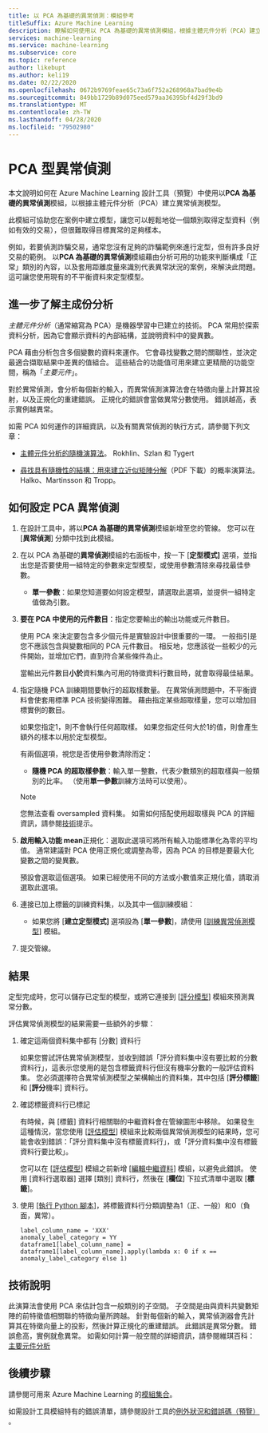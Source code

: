 ```yaml
---
title: 以 PCA 為基礎的異常偵測：模組參考
titleSuffix: Azure Machine Learning
description: 瞭解如何使用以 PCA 為基礎的異常偵測模組，根據主體元件分析（PCA）建立異常偵測模型。
services: machine-learning
ms.service: machine-learning
ms.subservice: core
ms.topic: reference
author: likebupt
ms.author: keli19
ms.date: 02/22/2020
ms.openlocfilehash: 0672b9769feae65c73a6f752a268968a7bad9e4b
ms.sourcegitcommit: 849bb1729b89d075eed579aa36395bf4d29f3bd9
ms.translationtype: MT
ms.contentlocale: zh-TW
ms.lasthandoff: 04/28/2020
ms.locfileid: "79502980"
---
```

# <a name="pca-based-anomaly-detection"></a>PCA 型異常偵測

本文說明如何在 Azure Machine Learning 設計工具（預覽）中使用以**PCA 為基礎的異常偵測**模組，以根據主體元件分析（PCA）建立異常偵測模型。

此模組可協助您在案例中建立模型，讓您可以輕鬆地從一個類別取得定型資料（例如有效的交易），但很難取得目標異常的足夠樣本。 

例如，若要偵測詐騙交易，通常您沒有足夠的詐騙範例來進行定型，但有許多良好交易的範例。 以**PCA 為基礎的異常偵測**模組藉由分析可用的功能來判斷構成「正常」類別的內容，以及套用距離度量來識別代表異常狀況的案例，來解決此問題。 這可讓您使用現有的不平衡資料來定型模型。

## <a name="more-about-principal-component-analysis"></a>進一步了解主成份分析

*主體元件分析*（通常縮寫為 PCA）是機器學習中已建立的技術。 PCA 常用於探索資料分析，因為它會顯示資料的內部結構，並說明資料中的變異數。

PCA 藉由分析包含多個變數的資料來運作。 它會尋找變數之間的關聯性，並決定最適合擷取結果中差異的值組合。 這些結合的功能值可用來建立更精簡的功能空間，稱為「*主要元件*」。

對於異常偵測，會分析每個新的輸入，而異常偵測演算法會在特徵向量上計算其投射，以及正規化的重建錯誤。 正規化的錯誤會當做異常分數使用。 錯誤越高，表示實例越異常。

如需 PCA 如何運作的詳細資訊，以及有關異常偵測的執行方式，請參閱下列文章：

- [主體元件分析的隨機演算法](https://arxiv.org/abs/0809.2274)。 Rokhlin、Szlan 和 Tygert

- [尋找具有隨機性的結構：用來建立近似矩陣分解](http://users.cms.caltech.edu/~jtropp/papers/HMT11-Finding-Structure-SIREV.pdf)（PDF 下載）的概率演算法。 Halko、Martinsson 和 Tropp。

## <a name="how-to-configure-pca-anomaly-detection"></a>如何設定 PCA 異常偵測

1. 在設計工具中，將以**PCA 為基礎的異常偵測**模組新增至您的管線。 您可以在 [**異常偵測**] 分類中找到此模組。

2. 在以 PCA 為基礎的**異常偵測**模組的右面板中，按一下 [**定型模式]** 選項，並指出您是否要使用一組特定的參數來定型模型，或使用參數清除來尋找最佳參數。

    - **單一參數**：如果您知道要如何設定模型，請選取此選項，並提供一組特定值做為引數。

3. **要在 PCA 中使用的元件數目**：指定您要輸出的輸出功能或元件數目。

    使用 PCA 來決定要包含多少個元件是實驗設計中很重要的一環。 一般指引是您不應該包含與變數相同的 PCA 元件數目。 相反地，您應該從一些較少的元件開始，並增加它們，直到符合某些條件為止。

    當輸出元件數目**小於**資料集內可用的特徵資料行數目時，就會取得最佳結果。

4. 指定隨機 PCA 訓練期間要執行的超取樣數量。 在異常偵測問題中，不平衡資料會使套用標準 PCA 技術變得困難。 藉由指定某些超取樣量，您可以增加目標實例的數目。

    如果您指定1，則不會執行任何超取樣。 如果您指定任何大於1的值，則會產生額外的樣本以用於定型模型。

    有兩個選項，視您是否使用參數清除而定：

    - **隨機 PCA 的超取樣參數**：輸入單一整數，代表少數類別的超取樣與一般類別的比率。 （使用**單一參數**訓練方法時可以使用）。

    > [!NOTE]
    > 您無法查看 oversampled 資料集。 如需如何搭配使用超取樣與 PCA 的詳細資訊，請參閱[技術](#technical-notes)提示。

5. **啟用輸入功能 mean**正規化：選取此選項可將所有輸入功能標準化為零的平均值。 通常建議對 PCA 使用正規化或調整為零，因為 PCA 的目標是要最大化變數之間的變異數。

     預設會選取這個選項。 如果已經使用不同的方法或小數值來正規化值，請取消選取此選項。

6. 連接已加上標籤的訓練資料集，以及其中一個訓練模組：

    - 如果您將 [**建立定型模式]** 選項設為 [**單一參數**]，請使用 [[訓練異常偵測模型](train-anomaly-detection-model.md)] 模組。

7. 提交管線。

## <a name="results"></a>結果

定型完成時，您可以儲存已定型的模型，或將它連接到 [[評分模型](score-model.md)] 模組來預測異常分數。

評估異常偵測模型的結果需要一些額外的步驟：

1. 確定這兩個資料集中都有 [分數] 資料行

    如果您嘗試評估異常偵測模型，並收到錯誤「評分資料集中沒有要比較的分數資料行」，這表示您使用的是包含標籤資料行但沒有機率分數的一般評估資料集。 您必須選擇符合異常偵測模型之架構輸出的資料集，其中包括 [**評分標籤**] 和 [**評分**機率] 資料行。

2. 確認標籤資料行已標記

    有時候，與 [標籤] 資料行相關聯的中繼資料會在管線圖形中移除。 如果發生這種情況，當您使用 [[評估模型](evaluate-model.md)] 模組來比較兩個異常偵測模型的結果時，您可能會收到錯誤：「評分資料集中沒有標籤資料行」，或「評分資料集中沒有標籤資料行要比較」。

    您可以在 [[評估模型](evaluate-model.md)] 模組之前新增 [[編輯中繼資料](edit-metadata.md)] 模組，以避免此錯誤。 使用 [資料行選取器] 選擇 [類別] 資料行，然後在 [**欄位**] 下拉式清單中選取 [**標籤**]。

3. 使用 [[執行 Python 腳本](execute-python-script.md)]，將標籤資料行分類調整為1（正、一般）和0（負面，異常）。

    ````
    label_column_name = 'XXX'
    anomaly_label_category = YY
    dataframe1[label_column_name] = dataframe1[label_column_name].apply(lambda x: 0 if x == anomaly_label_category else 1)
    ````

    
## <a name="technical-notes"></a>技術說明

此演算法會使用 PCA 來估計包含一般類別的子空間。 子空間是由與資料共變數矩陣的前特徵值相關聯的特徵向量所跨越。 針對每個新的輸入，異常偵測器會先計算其在特徵向量上的投影，然後計算正規化的重建錯誤。 此錯誤是異常分數。 錯誤愈高，實例就愈異常。 如需如何計算一般空間的詳細資訊，請參閱維琪百科：[主要元件分析](https://wikipedia.org/wiki/Principal_component_analysis) 


## <a name="next-steps"></a>後續步驟

請參閱可用來 Azure Machine Learning 的[模組集合](module-reference.md)。 

如需設計工具模組特有的錯誤清單，請參閱設計工具的[例外狀況和錯誤碼（預覽）](designer-error-codes.md) 。